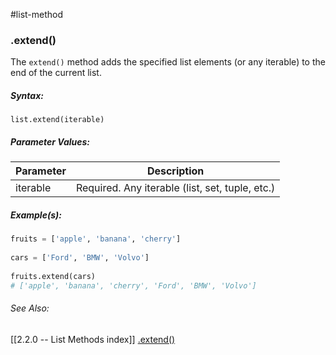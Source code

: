 #list-method 
### .extend()
The `extend()` method adds the specified list elements (or any iterable) to the end of the current list.

##### Syntax:
 `list.extend(iterable)`

##### Parameter Values:
| Parameter | Description                                     |
| --------- | ----------------------------------------------- |
| iterable  | Required. Any iterable (list, set, tuple, etc.) |


##### Example(s):
```py
fruits = ['apple', 'banana', 'cherry']  
  
cars = ['Ford', 'BMW', 'Volvo']  
  
fruits.extend(cars)
# ['apple', 'banana', 'cherry', 'Ford', 'BMW', 'Volvo']  
```

###### See Also:
[[2.2.0 -- List Methods index]]
[.extend()](https://www.w3schools.com/python/ref_list_extend.asp)